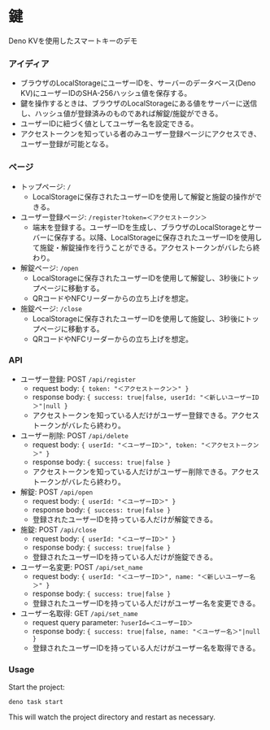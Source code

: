 # 鍵

Deno KVを使用したスマートキーのデモ

### アイディア

- ブラウザのLocalStorageにユーザーIDを、サーバーのデータベース(Deno
  KV)にユーザーIDのSHA-256ハッシュ値を保存する。
- 鍵を操作するときは、ブラウザのLocalStorageにある値をサーバーに送信し、ハッシュ値が登録済みのものであれば解錠/施錠ができる。
- ユーザーIDに紐づく値としてユーザー名を設定できる。
- アクセストークンを知っている者のみユーザー登録ページにアクセスでき、ユーザー登録が可能となる。

### ページ

- トップページ: `/`
  - LocalStorageに保存されたユーザーIDを使用して解錠と施錠の操作ができる。
- ユーザー登録ページ: `/register?token=＜アクセストークン＞`
  - 端末を登録する。ユーザーIDを生成し、ブラウザのLocalStorageとサーバーに保存する。以降、LocalStorageに保存されたユーザーIDを使用して施錠・解錠操作を行うことができる。アクセストークンがバレたら終わり。
- 解錠ページ: `/open`
  - LocalStorageに保存されたユーザーIDを使用して解錠し、3秒後にトップページに移動する。
  - QRコードやNFCリーダーからの立ち上げを想定。
- 施錠ページ: `/close`
  - LocalStorageに保存されたユーザーIDを使用して施錠し、3秒後にトップページに移動する。
  - QRコードやNFCリーダーからの立ち上げを想定。

### API

- ユーザー登録: POST `/api/register`
  - request body: `{ token: "＜アクセストークン＞" }`
  - response body:
    `{ success: true|false, userId: "＜新しいユーザーID＞"|null }`
  - アクセストークンを知っている人だけがユーザー登録できる。アクセストークンがバレたら終わり。
- ユーザー削除: POST `/api/delete`
  - request body: `{ userId: "＜ユーザーID＞", token: "＜アクセストークン＞" }`
  - response body: `{ success: true|false }`
  - アクセストークンを知っている人だけがユーザー削除できる。アクセストークンがバレたら終わり。
- 解錠: POST `/api/open`
  - request body: `{ userId: "＜ユーザーID＞" }`
  - response body: `{ success: true|false }`
  - 登録されたユーザーIDを持っている人だけが解錠できる。
- 施錠: POST `/api/close`
  - request body: `{ userId: "＜ユーザーID＞" }`
  - response body: `{ success: true|false }`
  - 登録されたユーザーIDを持っている人だけが施錠できる。
- ユーザー名変更: POST `/api/set_name`
  - request body: `{ userId: "＜ユーザーID＞", name: "＜新しいユーザー名＞" }`
  - response body: `{ success: true|false }`
  - 登録されたユーザーIDを持っている人だけがユーザー名を変更できる。
- ユーザー名取得: GET `/api/set_name`
  - request query parameter: `?userId=＜ユーザーID＞`
  - response body: `{ success: true|false, name: "＜ユーザー名＞"|null }`
  - 登録されたユーザーIDを持っている人だけがユーザー名を取得できる。

### Usage

Start the project:

```
deno task start
```

This will watch the project directory and restart as necessary.
